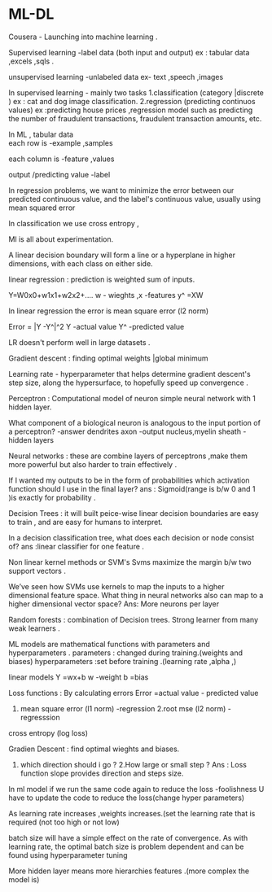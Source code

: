 # ML-DL

Cousera - Launching into machine learning .

Supervised learning -label data (both input and output)
ex : tabular data ,excels ,sqls .


unsupervised learning  -unlabeled data
ex- text ,speech ,images 

In supervised learning - mainly two tasks 
1.classification (category |discrete )
ex : cat and dog image classification.
2.regression (predicting continuos values)
ex :predicting house prices ,regression model such as predicting the number of fraudulent transactions, fraudulent transaction amounts, etc.

In ML , tabular data  
each row is -example ,samples

each column is -feature ,values

output /predicting value -label


 In regression problems, we want to minimize the error between our predicted continuous value, and the label's continuous value, usually using mean squared error
 
 In classification we use cross entropy ,
 
 Ml is all about experimentation.
 
 A linear decision boundary will form a line or a hyperplane in higher dimensions, with each class on either side.
 
 linear regression : prediction is weighted sum of inputs.
 
 Y=W0x0+w1x1+w2x2+....    w - wieghts ,x -features
 y^ =XW
 
 In linear regression the error is mean square error (l2 norm)
 
 Error = |Y -Y^|^2       Y -actual value 
                         Y^ -predicted value 
                         
 LR doesn't perform well in large datasets .
 
 
 Gradient descent : finding optimal weights |global minimum  
 
 Learning rate - hyperparameter that helps determine gradient descent's step size, along the hypersurface, to hopefully speed up convergence .

Perceptron : Computational model of neuron 
simple neural network with 1 hidden layer.

What component of a biological neuron is analogous to the input portion of a perceptron? -answer dendrites 
axon -output 
nucleus,myelin sheath -hidden layers

Neural networks : these are combine layers of perceptrons ,make them more powerful but also harder to train effectively .

If I wanted my outputs to be in the form of probabilities which activation function should I use in the final layer?
 ans : Sigmoid(range is b/w 0 and 1 )is exactly for probability .
 
 Decision Trees : it will built peice-wise linear decision boundaries are easy to train , and are easy for humans to interpret.
 
 In a decision classification tree, what does each decision or node consist of? ans :linear classifier for one feature .
 
 Non linear kernel methods or SVM's
 Svms maximize the margin b/w two support vectors .
 
 We’ve seen how SVMs use kernels to map the inputs to a higher dimensional feature space. What thing in neural networks also can map to a higher dimensional vector space?
  Ans: More neurons per layer
  
  Random forests : combination of Decision trees.
  Strong learner from many weak learners .
  
  ML models are mathematical functions with parameters and hyperparameters .
  parameters : changed during training.(weights and biases)
  hyperparameters :set before training .(learning rate ,alpha ,)
  
  linear models Y =wx+b    w -weight b =bias
  
  Loss functions : By calculating errors 
  Error =actual value - predicted value 
  1. mean square error (l1 norm) -regression
  2.root mse (l2 norm) -regresssion
  
  cross entropy (log loss)
  
  
  Gradien Descent : find optimal wieghts and biases.
  1. which direction should i go ?
  2.How large or small step ?
  Ans : Loss function slope provides direction and steps size.
  
  In ml model if we run the same code again to reduce the loss -foolishness
  U have to update the code to reduce the loss(change hyper parameters)
  
  
  As learning rate increases ,weights increases.(set the learning rate that is required (not too high or not low)
  
   batch size will have a simple effect on the rate of convergence. As with learning rate, the optimal batch size is problem dependent      and can be found using hyperparameter tuning
   
   More hidden layer means more hierarchies features .(more complex the model is)
  
  


